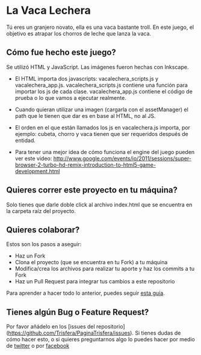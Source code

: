 La Vaca Lechera
==================

Tú eres un granjero novato, ella es una vaca bastante troll. En este juego, el objetivo es atrapar los chorros de leche que lanza la vaca. 

Cómo fue hecho este juego?
--------------------------

Se utilizó HTML y JavaScript. Las imágenes fueron hechas con Inkscape.

- El HTML importa dos javascripts: vacalechera_scripts.js y vacalechera_app.js.
 vacalechera_scripts.js contiene una función para importar los js de cada clase.
 vacalechera_app.js contiene el código de prueba o lo que vamos a ejecutar realmente.

- Cuando quieran utilizar una imagen (cargarla con el assetManager) el path que le tienen que dar
 es en base al HTML, no al JS.

- El orden en el que están llamados los js en vacalechera.js importa, por ejemplo: cubeta, chorro y vaca tienen 
 que ser requeridos después de entidad.

- Para tener una mejor idea de cómo funciona el engine del juego pueden ver este video:
http://www.google.com/events/io/2011/sessions/super-browser-2-turbo-hd-remix-introduction-to-html5-game-development.html


Quieres correr este proyecto en tu máquina?
-------------------------------------------

Solo tienes que darle doble click al archivo index.html que se encuentra en la carpeta raíz del proyecto.

Quieres colaborar?
------------------

Estos son los pasos a aseguir:

- Haz un Fork
- Clona el proyecto (que se encuentra en tu Fork) a tu máquina
- Modifica/crea los archivos para realizar tu aporte y haz los commits a tu Fork
- Haz un Pull Request para integrar tus cambios a este repositorio

Para aprender a hacer todo lo anterior, puedes seguir [esta guía](https://github.com/Trisfera/Trisfera/wiki/Git-y-Github).

Tienes algún Bug o Feature Request?
-----------------------------------

Por favor añádelo en los [issues del repositorio] (https://github.com/Trisfera/PaginaTrisfera/issues).
Si tienes dudas de cómo hacer esto, o si quieres preguntarnos algo lo puedes hacer por medio de [twitter](https://twitter.com/Trisfera) o por [facebook](https://www.facebook.com/groups/trisfera/)


